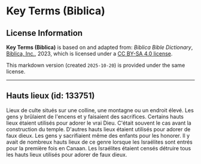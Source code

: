 # Key Terms (Biblica)

## License Information

**Key Terms (Biblica)** is based on and adapted from: _Biblica Bible Dictionary_, [Biblica, Inc.](https://www.biblica.com/), 2023, which is licensed under a [CC BY-SA 4.0 license](https://creativecommons.org/licenses/by-sa/4.0/legalcode.en).

This markdown version (created `2025-10-20`) is provided under the same license.



--------------------------------

## Hauts lieux (id: 133751)

Lieux de culte situés sur une colline, une montagne ou un endroit élevé. Les gens y brûlaient de l'encens et y faisaient des sacrifices. Certains hauts lieux étaient utilisés pour adorer le vrai Dieu. C'était souvent le cas avant la construction du temple. D'autres hauts lieux étaient utilisés pour adorer de faux dieux. Les gens y sacrifiaient même des enfants pour les honorer. Il y avait de nombreux hauts lieux de ce genre lorsque les Israélites sont entrés pour la première fois en Canaan. Les Israélites étaient censés détruire tous les hauts lieux utilisés pour adorer de faux dieux.


